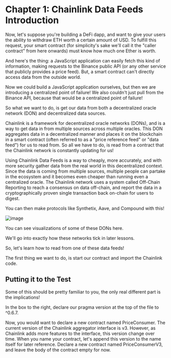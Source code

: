 # Chapter 1: Chainlink Data Feeds Introduction
Now, let's suppose you're building a DeFi dapp, and want to give your users the ability to
withdraw ETH worth a certain amount of USD. To fulfill this request, your smart contract (for simplicity's sake we'll call it the "caller contract" from here onwards)
must know how much one Ether is worth.

And here's the thing: a JavaScript application can easily fetch this kind of information,
making requests to the Binance public API (or any other service that publicly provides a price feed).
But, a smart contract can't directly access data from the outside world.

Now we could build a JavaScript application ourselves, but then we are introducing a centralized point of failure! We also couldn't just pull from the Binance API,
because that would be a centralized point of failure!

So what we want to do, is get our data from both a decentralized oracle network (DON) and decentralized data sources.

Chainlink is a framework for decentralized oracle networks (DONs), and is a way to get data in from multiple sources across multiple oracles.
This DON aggregates data in a decentralized manner and places it on the blockchain in a smart contract
(often referred to as a "price reference feed" or "data feed") for us to read from.
So all we have to do, is read from a contract that the Chainlink network is constantly updating for us!

Using Chainlink Data Feeds is a way to cheaply, more accurately, and with more security gather data from the real world in this decentralized context.
Since the data is coming from multiple sources, multiple people can partake in the ecosystem and it becomes even cheaper than running even a centralized oracle.
The Chainlink network uses a system called Off-Chain Reporting to reach a consensus on data off-chain,
and report the data in a cryptographically proven single transaction back on-chain for users to digest.

You can then make protocols like Synthetix, Aave, and Compound with this!

![image](https://user-images.githubusercontent.com/110959584/193480544-ce1b250d-f5cf-4235-9498-ae96d3b2a91b.png)

You can see visualizations of some of these DONs here.

We'll go into exactly how these networks tick in later lessons.

So, let's learn how to read from one of these data feeds!

The first thing we want to do, is start our contract and import the Chainlink code.

## Putting it to the Test
Some of this should be pretty familiar to you, the only real different part is the implications!

In the box to the right, declare our pragma version at the top of the file to ^0.6.7.

Now, you would want to declare a new contract named PriceConsumer. The current version of the Chainlink aggregator interface is v3.
However, as Chainlink adds more features to the interface, this version change over time. When you name your contract,
let's append this version to the name itself for later reference. Declare a new contract named PriceConsumerV3, and leave the body of the contract empty for now.
